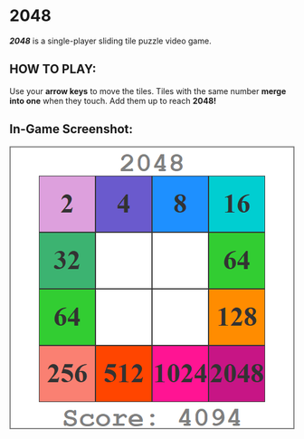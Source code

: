 # 2048
***2048*** is a single-player sliding tile puzzle video game.
## HOW TO PLAY:
Use your  **arrow keys** to move the tiles. Tiles with the same number **merge into one** when they touch. Add them up to reach **2048!**
## In-Game Screenshot:
![Gameshot](https://github.com/AMB-19/Game2048/blob/master/GameShot.png)
## 
